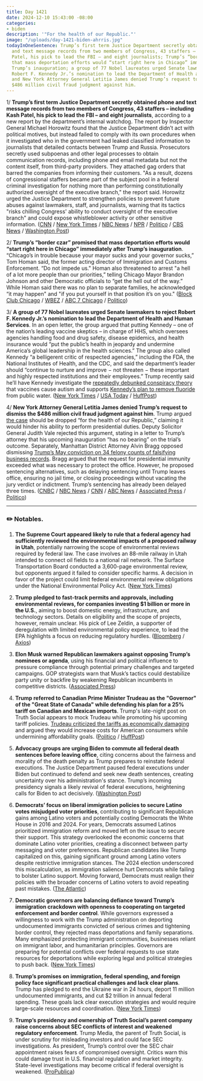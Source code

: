 ```yaml
---
title: Day 1421
date: 2024-12-10 15:43:00 -08:00
categories:
- biden
description: '"For the health of our Republic."'
image: "/uploads/day-1421-biden-ahrris.jpg"
todayInOneSentence: Trump’s first term Justice Department secretly obtained phone
  and text message records from two members of Congress, 43 staffers – including Kash
  Patel, his pick to lead the FBI – and eight journalists; Trump’s “border czar” promised
  that mass deportation efforts would “start right here in Chicago” immediately after
  Trump’s inauguration; a group of 77 Nobel laureates urged Senate lawmakers to reject
  Robert F. Kennedy Jr.’s nomination to lead the Department of Health and Human Services;
  and New York Attorney General Letitia James denied Trump’s request to dismiss the
  $486 million civil fraud judgment against him.
---
```


1/ **Trump’s first term Justice Department secretly obtained phone and text message records from two members of Congress, 43 staffers – including Kash Patel, his pick to lead the FBI – and eight journalists**, according to a new report by the department’s internal watchdog. The report by Inspector General Michael Horowitz found that the Justice Department didn’t act with political motives, but instead failed to comply with its own procedures when it investigated who in the government had leaked classified information to journalists that detailed contacts between Trump and Russia. Prosecutors secretly used subpoenas and other legal processes to obtain communication records, including phone and email metadata but not the content itself, from third-party providers. They attached gag orders that barred the companies from informing their customers. "As a result, dozens of congressional staffers became part of the subject pool in a federal criminal investigation for nothing more than performing constitutionally authorized oversight of the executive branch," the report said. Horowitz urged the Justice Department to strengthen policies to prevent future abuses against lawmakers, staff, and journalists, warning that its tactics "risks chilling Congress' ability to conduct oversight of the executive branch" and could expose whistleblower activity or other sensitive information. ([CNN](https://www.cnn.com/2024/12/10/politics/justice-department-spying-congress-patel-trump-ig-report) / [New York Times](https://www.nytimes.com/2024/12/10/us/politics/trump-leaks-investigation-congress-justice-department.html) / [NBC News](https://www.nbcnews.com/politics/justice-department/trumps-doj-secretly-obtained-phone-text-message-logs-43-congressional-rcna183610) / [NPR](https://www.npr.org/2024/12/10/g-s1-37644/justice-department-subpoenae-trump) / [Politico](https://www.politico.com/news/2024/12/10/doj-inspector-general-leak-investigation-report-00193464) / [CBS News](https://www.cbsnews.com/news/justice-department-congress-leak-investigations-inspector-general/) / [Washington Post](https://www.washingtonpost.com/national-security/2024/12/10/justice-department-communications-seizures-inspector-general/))

2/ **Trump’s “border czar” promised that mass deportation efforts would “start right here in Chicago” immediately after Trump’s inauguration**. “Chicago’s in trouble because your mayor sucks and your governor sucks,” Tom Homan said, the former acting director of Immigration and Customs Enforcement. “Do not impede us." Homan also threatened to arrest "a hell of a lot more people than our priorities,” telling Chicago Mayor Brandon Johnson and other Democratic officials to “get the hell out of the way.” While Homan said there was no plan to separate families, he acknowledged “it may happen" and "if you put yourself in that position it’s on you." ([Block Club Chicago](https://blockclubchicago.org/2024/12/10/mass-deportations-will-start-right-here-in-chicago-trumps-border-czar-says/) / [WBEZ](https://www.wbez.org/immigration/2024/12/10/border-czar-tom-homan-donald-trump-chicago-pritzker-brandon-johnson-immigration) / [ABC 7 Chicago](https://abc7chicago.com/post/donald-trump-immigration-incoming-border-czar-tom-homan-promises-mass-deportation-says-hell-start-chicago-migrants/15633535/) / [Politico](https://www.politico.com/live-updates/2024/12/09/congress/border-czars-tough-talk-00193416))

3/ **A group of 77 Nobel laureates urged Senate lawmakers to reject Robert F. Kennedy Jr.’s nomination to lead the Department of Health and Human Services**. In an open letter, the group argued that putting Kennedy – one of the nation’s leading vaccine skeptics –  in charge of HHS, which oversees agencies handling food and drug safety, disease epidemics, and health insurance would “put the public’s health in jeopardy and undermine America’s global leadership in the health sciences.” The group also called Kennedy “a belligerent critic of respected agencies,” including the FDA, the National Institutes of Health, and the CDC, and said the department’s leader should “continue to nurture and improve − not threaten − these important and highly respected institutions and their employees.” Trump recently said he’ll have Kennedy investigate the [repeatedly debunked conspiracy theory](https://whatthefuckjusthappenedtoday.com/2024/12/09/day-1420/#4-trump-plans-to-have-robert-f-kenne) that vaccines cause autism and supports [Kennedy’s plan to remove fluoride](https://whatthefuckjusthappenedtoday.com/2024/11/04/day-1385/#4-trump-didn%E2%80%99t-rule-out-banning-vacc) from public water. ([New York Times](https://www.nytimes.com/2024/12/09/health/kennedy-hhs-nobel-laureates.html) / [USA Today](https://www.usatoday.com/story/news/politics/elections/2024/12/10/nobel-prize-winners-rfk-nomination-vaccines/76885214007/) / [HuffPost](https://www.huffpost.com/entry/nobel-laureates-letter-senate_n_6757d39ee4b0012be3fdf074))

4/ **New York Attorney General Letitia James denied Trump’s request to dismiss the $486 million civil fraud judgment against him**. Trump argued [the case](https://whatthefuckjusthappenedtoday.com/2024/02/20/day-1127/#5-a-manhattan-judge-ordered-trump-to) should be dropped “for the health of our Republic,” claiming it would hinder his ability to perform presidential duties. Deputy Solicitor General Judith Vale rejected this argument, stating in a letter to Trump’s attorney that his upcoming inauguration “has no bearing” on the trial’s outcome. Separately, Manhattan District Attorney Alvin Bragg opposed dismissing [Trump’s May conviction on 34 felony counts of falsifying business records](https://whatthefuckjusthappenedtoday.com/2024/05/30/day-1227/#1-trump-a-former-u-s-president-and-t). Bragg argued that the request for presidential immunity exceeded what was necessary to protect the office. However, he proposed sentencing alternatives, such as delaying sentencing until Trump leaves office, ensuring no jail time, or closing proceedings without vacating the jury verdict or indictment. Trump’s sentencing has already been delayed three times. ([CNBC](https://www.cnbc.com/2024/12/10/trump-ny-ag-business-fraud-case.html) / [NBC News](https://www.nbcnews.com/politics/donald-trump/ny-attorney-general-refuses-drop-486-million-judgment-trump-rcna183603) / [CNN](https://www.cnn.com/2024/12/10/politics/trump-hush-money-business-fraud-new-york/index.html) / [ABC News](https://abcnews.go.com/US/trumps-hush-money-conviction-stand-manhattan-da-argues/story?id=116614131) / [Associated Press](https://apnews.com/article/donald-trump-manhattan-da-hush-money-stormy-daniels-f4405fbd1b0c769a7f98c40aa892d94c) / [Politico](https://www.politico.com/news/2024/12/10/bragg-trump-hush-money-verdict-election-000314))

---

### ✏️ Notables.

1. **The Supreme Court appeared likely to rule that a federal agency had sufficiently reviewed the environmental impacts of a proposed railway in Utah**, potentially narrowing the scope of environmental reviews required by federal law. The case involves an 88-mile railway in Utah intended to connect oil fields to a national rail network. The Surface Transportation Board conducted a 3,600-page environmental review, but opponents argued it failed to consider specific harms. A decision in favor of the project could limit federal environmental review obligations under the National Environmental Policy Act. ([New York Times](https://www.nytimes.com/2024/12/10/us/politics/supreme-court-environmental-reviews.html))

2. **Trump pledged to fast-track permits and approvals, including environmental reviews, for companies investing $1 billion or more in the U.S.**, aiming to boost domestic energy, infrastructure, and technology sectors. Details on eligibility and the scope of projects, however, remain unclear. His pick of Lee Zeldin, a supporter of deregulation with limited environmental policy experience, to lead the EPA highlights a focus on reducing regulatory hurdles. ([Bloomberg](https://www.bloomberg.com/news/articles/2024-12-10/trump-expedited-permits-for-anyone-investing-1b-or-more-in-us) / [Axios](https://www.axios.com/2024/12/10/trump-expedited-permits-1-billion-environment))

3. **Elon Musk warned Republican lawmakers against opposing Trump’s nominees or agenda**, using his financial and political influence to pressure compliance through potential primary challenges and targeted campaigns. GOP strategists warn that Musk’s tactics could destabilize party unity or backfire by weakening Republican incumbents in competitive districts. ([Associated Press](https://apnews.com/article/elon-musk-politics-trump-7e26c829af224a1f9d67c27cea085e68))

4. **Trump referred to Canadian Prime Minister Trudeau as the "Governor" of the "Great State of Canada" while defending his plan for a 25% tariff on Canadian and Mexican imports**. Trump's late-night post on Truth Social appears to mock Trudeau while promoting his upcoming tariff policies. [Trudeau criticized the tariffs as economically damaging](https://whatthefuckjusthappenedtoday.com/2024/12/03/day-1414/#4-trump-%E2%80%9Cjoked%E2%80%9D-to-prime-minister-ju) and argued they would increase costs for American consumers while undermining affordability goals. ([Politico](https://www.politico.com/live-updates/2024/12/10/congress/trump-calls-trudeau-governor-of-the-great-state-of-canada-in-overnight-posts-00193442) / [HuffPost](https://www.huffpost.com/entry/donald-trump-mocks-trudeau-after-tariffs-comments_n_6758133ee4b05d8c06f5d631))

5. **Advocacy groups are urging Biden to commute all federal death sentences before leaving office**, citing concerns about the fairness and morality of the death penalty as Trump prepares to reinstate federal executions. The Justice Department paused federal executions under Biden but continued to defend and seek new death sentences, creating uncertainty over his administration's stance. Trump’s incoming presidency signals a likely revival of federal executions, heightening calls for Biden to act decisively. ([Washington Post](https://www.washingtonpost.com/national-security/2024/12/09/biden-death-row-commute-catholic-trump/))

6. **Democrats’ focus on liberal immigration policies to secure Latino votes misjudged voter priorities**, contributing to significant Republican gains among Latino voters and potentially costing Democrats the White House in 2016 and 2024. For years, Democrats assumed Latinos prioritized immigration reform and moved left on the issue to secure their support. This strategy overlooked the economic concerns that dominate Latino voter priorities, creating a disconnect between party messaging and voter preferences. Republican candidates like Trump capitalized on this, gaining significant ground among Latino voters despite restrictive immigration stances. The 2024 election underscored this miscalculation, as immigration salience hurt Democrats while failing to bolster Latino support. Moving forward, Democrats must realign their policies with the broader concerns of Latino voters to avoid repeating past mistakes. ([The Atlantic](https://www.theatlantic.com/ideas/archive/2024/12/democrats-latino-vote-immigration/680945/))

7. **Democratic governors are balancing defiance toward Trump’s immigration crackdown with openness to cooperating on targeted enforcement and border control**. While governors expressed a willingness to work with the Trump administration on deporting undocumented immigrants convicted of serious crimes and tightening border control, they rejected mass deportations and family separations. Many emphasized protecting immigrant communities, businesses reliant on immigrant labor, and humanitarian principles. Governors are preparing for potential conflicts over federal requests to use state resources for deportations while exploring legal and political strategies to push back. ([New York Times](https://www.nytimes.com/2024/12/10/us/politics/democrats-trump-immigration-crackdown.html))

8. **Trump’s promises on immigration, federal spending, and foreign policy face significant practical challenges and lack clear plans**. Trump has pledged to end the Ukraine war in 24 hours, deport 11 million undocumented immigrants, and cut $2 trillion in annual federal spending. These goals lack clear execution strategies and would require large-scale resources and coordination. ([New York Times](https://www.nytimes.com/2024/12/10/us/politics/trump-promises.html))

9. **Trump’s presidency and ownership of Truth Social’s parent company raise concerns about SEC conflicts of interest and weakened regulatory enforcement**. Trump Media, the parent of Truth Social, is under scrutiny for misleading investors and could face SEC investigations. As president, Trump’s control over the SEC chair appointment raises fears of compromised oversight. Critics warn this could damage trust in U.S. financial regulation and market integrity. State-level investigations may become critical if federal oversight is weakened. ([ProPublica](https://www.propublica.org/article/donald-trump-media-truth-social-sec-securities-exchange-commission))